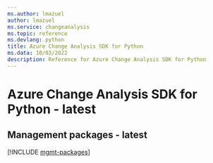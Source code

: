 ```yaml
---
ms.author: lmazuel
author: lmazuel
ms.service: changeanalysis
ms.topic: reference
ms.devlang: python
title: Azure Change Analysis SDK for Python
ms.data: 10/03/2022
description: Reference for Azure Change Analysis SDK for Python
---
```

# Azure Change Analysis SDK for Python - latest

## Management packages - latest
[!INCLUDE [mgmt-packages](change-analysis-mgmt-index.md)]